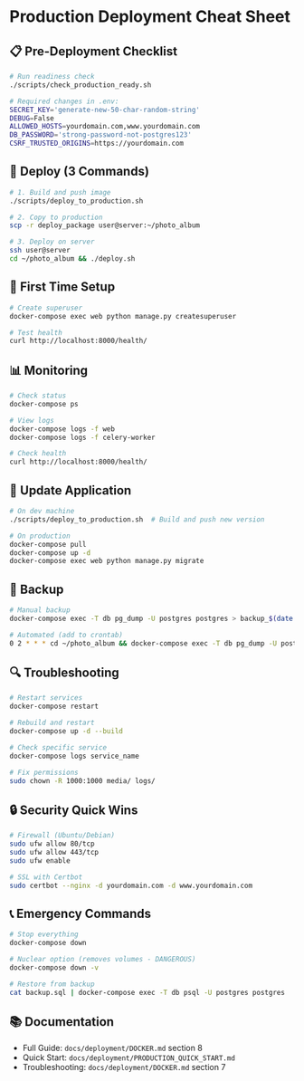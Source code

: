 # Production Deployment Cheat Sheet

## 📋 Pre-Deployment Checklist

```bash
# Run readiness check
./scripts/check_production_ready.sh

# Required changes in .env:
SECRET_KEY='generate-new-50-char-random-string'
DEBUG=False
ALLOWED_HOSTS=yourdomain.com,www.yourdomain.com
DB_PASSWORD='strong-password-not-postgres123'
CSRF_TRUSTED_ORIGINS=https://yourdomain.com
```

## 🚀 Deploy (3 Commands)

```bash
# 1. Build and push image
./scripts/deploy_to_production.sh

# 2. Copy to production
scp -r deploy_package user@server:~/photo_album

# 3. Deploy on server
ssh user@server
cd ~/photo_album && ./deploy.sh
```

## 🔧 First Time Setup

```bash
# Create superuser
docker-compose exec web python manage.py createsuperuser

# Test health
curl http://localhost:8000/health/
```

## 📊 Monitoring

```bash
# Check status
docker-compose ps

# View logs
docker-compose logs -f web
docker-compose logs -f celery-worker

# Check health
curl http://localhost:8000/health/
```

## 🔄 Update Application

```bash
# On dev machine
./scripts/deploy_to_production.sh  # Build and push new version

# On production
docker-compose pull
docker-compose up -d
docker-compose exec web python manage.py migrate
```

## 💾 Backup

```bash
# Manual backup
docker-compose exec -T db pg_dump -U postgres postgres > backup_$(date +%Y%m%d).sql

# Automated (add to crontab)
0 2 * * * cd ~/photo_album && docker-compose exec -T db pg_dump -U postgres postgres > /backups/backup_$(date +\%Y\%m\%d).sql
```

## 🔍 Troubleshooting

```bash
# Restart services
docker-compose restart

# Rebuild and restart
docker-compose up -d --build

# Check specific service
docker-compose logs service_name

# Fix permissions
sudo chown -R 1000:1000 media/ logs/
```

## 🔒 Security Quick Wins

```bash
# Firewall (Ubuntu/Debian)
sudo ufw allow 80/tcp
sudo ufw allow 443/tcp
sudo ufw enable

# SSL with Certbot
sudo certbot --nginx -d yourdomain.com -d www.yourdomain.com
```

## 📞 Emergency Commands

```bash
# Stop everything
docker-compose down

# Nuclear option (removes volumes - DANGEROUS)
docker-compose down -v

# Restore from backup
cat backup.sql | docker-compose exec -T db psql -U postgres postgres
```

## 📚 Documentation

- Full Guide: `docs/deployment/DOCKER.md` section 8
- Quick Start: `docs/deployment/PRODUCTION_QUICK_START.md`
- Troubleshooting: `docs/deployment/DOCKER.md` section 7
